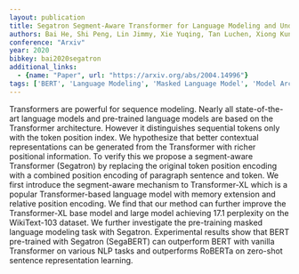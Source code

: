 ```yaml
---
layout: publication
title: Segatron Segment-Aware Transformer for Language Modeling and Understanding
authors: Bai He, Shi Peng, Lin Jimmy, Xie Yuqing, Tan Luchen, Xiong Kun, Gao Wen, Li Ming
conference: "Arxiv"
year: 2020
bibkey: bai2020segatron
additional_links:
  - {name: "Paper", url: "https://arxiv.org/abs/2004.14996"}
tags: ['BERT', 'Language Modeling', 'Masked Language Model', 'Model Architecture', 'Pretraining Methods', 'RAG', 'Reinforcement Learning', 'Training Techniques', 'Transformer']
---
```

Transformers are powerful for sequence modeling. Nearly all state-of-the-art language models and pre-trained language models are based on the Transformer architecture. However it distinguishes sequential tokens only with the token position index. We hypothesize that better contextual representations can be generated from the Transformer with richer positional information. To verify this we propose a segment-aware Transformer (Segatron) by replacing the original token position encoding with a combined position encoding of paragraph sentence and token. We first introduce the segment-aware mechanism to Transformer-XL which is a popular Transformer-based language model with memory extension and relative position encoding. We find that our method can further improve the Transformer-XL base model and large model achieving 17.1 perplexity on the WikiText-103 dataset. We further investigate the pre-training masked language modeling task with Segatron. Experimental results show that BERT pre-trained with Segatron (SegaBERT) can outperform BERT with vanilla Transformer on various NLP tasks and outperforms RoBERTa on zero-shot sentence representation learning.

